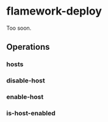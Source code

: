 # flamework-deploy

Too soon.

## Operations

### hosts

### disable-host

### enable-host

### is-host-enabled


